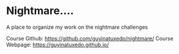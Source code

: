 # Nightmare....

A place to organize my work on the nightmare challenges



Course Github: https://github.com/guyinatuxedo/nightmare/
Course Webpage: https://guyinatuxedo.github.io/
